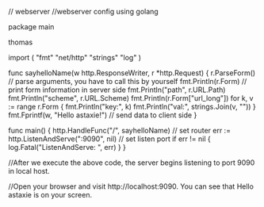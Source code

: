 // webserver
//webserver config using golang

package main

thomas

import (
    "fmt"
    "net/http"
    "strings"
    "log"
)

func sayhelloName(w http.ResponseWriter, r *http.Request) {
    r.ParseForm()  // parse arguments, you have to call this by yourself
    fmt.Println(r.Form)  // print form information in server side
    fmt.Println("path", r.URL.Path)
    fmt.Println("scheme", r.URL.Scheme)
    fmt.Println(r.Form["url_long"])
    for k, v := range r.Form {
        fmt.Println("key:", k)
        fmt.Println("val:", strings.Join(v, ""))
    }
    fmt.Fprintf(w, "Hello astaxie!") // send data to client side
}

func main() {
    http.HandleFunc("/", sayhelloName) // set router
    err := http.ListenAndServe(":9090", nil) // set listen port
    if err != nil {
        log.Fatal("ListenAndServe: ", err)
    }
}

//After we execute the above code, the server begins listening to port 9090 in local host.

//Open your browser and visit http://localhost:9090. You can see that Hello astaxie is on your screen.
